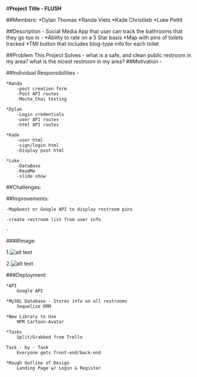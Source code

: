 #**Project Title - FLUSH**

##Members: 
    *Dylan Thomas
    *Randa Viets
    *Kade Christlieb
    *Luke Pettit

##Description -
    Social Media App that user can track the bathrooms that they go too in -
       *Ability to rate on a 5 Star basis
       *Map with pins of toilets tracked
       *TMI button that includes blog-type info for each toilet

##Problem This Project Solves -
    what is a safe, and clean public restroom in my area?
    what is the nicest restroom in my area?
##Motivation - 

##Individual Responsibilities - 

    *Randa 
        -post creation form
        -Post API routes
        -Mocha_Chai testing

    *Dylan
        -Login credentials
        -user API routes
        -html API routes

    *Kade
        -user html
        -sign/login html
        -Display post html

    *Luke
        -DataBase
        -ReadMe
        -slide show
        
##Challenges: 
     

##Improvements:

    -MapQuest or Google API to display restroom pins

    -create restroom list from user info

    -

####Image:

1.![alt text]()

2.![alt text]()

###Deployment:

    *API 
        Google API

    *MySQL Database - Stores info on all restrooms
        Sequelize ORM

    *New Library to Use
        NPM Cartoon-Avatar

    *Tasks
        Split/Grabbed from Trello

    Task - by - Task
        Everyone gets front-end/back-end

    *Rough Outline of Design
        Landing Page w/ Login & Register
